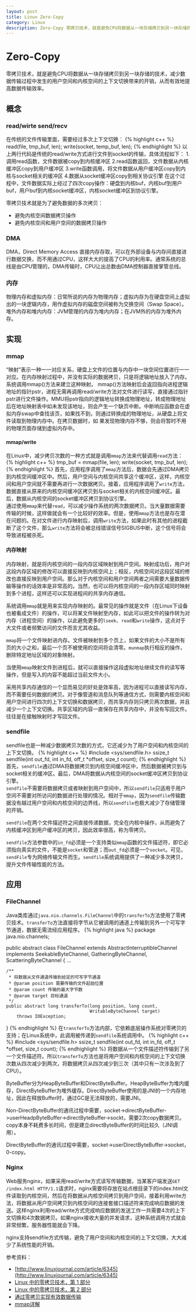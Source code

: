 ```yaml
---
layout: post
title: Linux Zero-Copy
category: Linux
description: Zero-Copy 零拷贝技术，就是避免CPU将数据从一块存储拷贝到另一块存储的技术，减少数据传输过程中发生的用户空间和内核空间的上下文切换带来的开销，从而有效地提高数据传输效率。
---
```


# Zero-Copy
零拷贝技术，就是避免CPU将数据从一块存储拷贝到另一块存储的技术，减少数据传输过程中发生的用户空间和内核空间的上下文切换带来的开销，从而有效地提高数据传输效率。<br/>

## 概念

### read/wirte send/recv
在传统的文件传输里面，需要经过多次上下文切换：
{% highlight c++ %}
	read(file, tmp_buf, len);
	write(socket, temp_buf, len);
{% endhighlight %}
以上两行代码是传统的read/write方式进行文件到socket的传输，具体流程如下：
1.调用read函数，文件数据被copy到内核缓冲区
2.read函数返回，文件数据从内核缓冲区copy到用户缓冲区
3.write函数调用，将文件数据从用户缓冲区copy到内核与socket相关的缓冲区
4.数据从socket缓冲区copy到相关协议引擎
在这个过程中，文件数据实际上经过了四次copy操作：硬盘到内核buf，内核buf到用户buf，用户buf到内核socket缓冲区，内核socket缓冲区到协议引擎。<br/>

零拷贝技术就是为了避免数据的多次拷贝：

* 避免内核空间数据拷贝操作
* 避免内核空间和用户空间的数据拷贝操作

### DMA
DMA，Direct Memory Access 直接内存存取，可以在外部设备与内存间直接进行数据交换，而不用通过CPU，这样大大的提高了CPU的利用率。通常系统的总线是由CPU管理的，DMA传输时，CPU让出总数由DMA控制器直接掌管总线。

### 内存
物理内存和虚拟内存：日常所说的内存为物理内存；虚拟内存为在硬盘空间上虚拟出的一块逻辑内存，用作虚拟内存的磁盘空间被称为交换空间（Swap Space）。
堆外内存和堆内内存：JVM管理的内存为堆内内存；在JVM外的内存为堆外内存。

## 实现

### mmap
“映射”表示一种一一对应关系，硬盘上文件的位置与内存中一块空间位置进行一一对应。在内存映射过程中，并没有实际的数据拷贝，只是将逻辑地址放入了内存。系统调用mmap()方法来建立这种映射。
mmap()方法映射后会返回指向进程逻辑地址的指针pstr，进程无需再调用read/write方法对文件进行读写，直接通过指针pstr进行文件操作。MMU将pstr指向的逻辑地址转换成物理地址，转成物理地址
后在地址映射表中如未发现该地址，则会产生一个缺页中断。中断响应函数会在虚拟内存swap中查找该页，如果找不到，则通过转换成的物理地址，从硬盘上将文件读取到物理内存中。在拷贝数据时，如
果发现物理内存不够，则会将暂时不用的物理页面存储到虚拟内存中。

#### mmap/write
在Linux中，减少拷贝次数的一种方式就是调用`mmap`方法来代替调用`read`方法：<br/>
{% highlight c++ %}
	tmp_buf = mmap(file, len);
	write(socket, tmp_buf, len);
{% endhighlight %}
首先，应用程序调用了`mmap`方法后，数据会先通过DMA拷贝到内核空间缓冲区中。然后，用户空间与内核空间共享这个缓冲区，这样，内核空间和用户空间就不需要再进行一次数据拷贝。接着，应用程序调用了`write`方法，数据直接从原来的内核空间缓冲区拷贝到与socket相关的内核空间缓冲区。最后，数据从内核空间的socket缓冲区拷贝到协议引擎。<br/>
通过使用`mmap`来代替`read`，可以减少操作系统的两次数据拷贝。当大量数据需要传输的时候，这样做就会有一个比较好的效率。但是，使用`mmap`方法也是存在潜在问题的。在对文件进行内存映射后，调用`write`方法，如果此时有其他的进程截断了这个文件，那么`write`方法将会被总线错误信号SIGBUS中断，这个信号将会导致进程被杀死。

#### 内存映射
内存映射，就是将内核空间的一段内存区域映射到用户空间。映射成功后，用户对这段内存区域的修改可以直接反映到内核空间上；相反，内核空间对这段区域的修改也直接反映到用户空间。那么对于内核空间和用户空间两者之间需要大量数据传输等操作的话效率是非常高的。当然，也可以将内核空间的一段内存区域同时映射到多个进程，这样还可以实现进程间的共享内存通信。<br/>

系统调用`mmap`就是用来实现内存映射的。最常见的操作就是文件（在Linux下设备也被看成文件）的操作，可以将某文件映射至内存，如此可以把文件的操作转为对内存（进程空间）的操作，以此避免更多的`lseek`、`read`和`write`操作，这点对于大文件或者频繁访问的文件而言尤其收益。<br/>

`mmap`将一个文件映射进内存。文件被映射到多个页上，如果文件的大小不是所有页的大小之和，最后一个页不被使用的空间将会清零。`munmap`执行相反的操作，删除特定地址区域的对象映射。<br/>

当使用`mmap`映射文件到进程后，就可以直接操作这段虚拟地址继续文件的读写等操作，但是写入的内容不能超过当前文件大小。<br/>

采用共享内存通信的一个显而易见的好处是效率高，因为进程可以直接读写内存，而不需要任何数据的拷贝。对于像管道和消息队列等通信方式，则需要内核空间和用户空间进行四次的上下文切换和数据拷贝，而共享内存则只拷贝两次数据，并且减少一个上下文切换。共享区域的内容一直保存在共享内存中，并没有写回文件。往往是在接触映射时才写回文件。

### sendfile
sendfile也是一种减少数据拷贝次数的方式，它还减少为了用户空间和内核空间的上下文切换。
{% highlight c++ %}
#include <sys/sendfile.h>
ssize_t sendfile(int out_fd, int in_fd, off_t *offset, size_t count);
{% endhighlight %}
首先，`sendfile`通过DMA将数据拷贝到内核空间缓冲区中，然后数据被拷贝到与socket相关的缓冲区。最后，DMA将数据从内核空间的socket缓冲区拷贝到协议引擎。<br/>
`sendfile`不需要将数据拷贝或者映射到用户空间中，所以`sendfile`只适用于用户空间不需要对所访问的数据进行处理的情况。相对于`mmap`，因为`sendfile`传输数据没有越过用户空间和内核空间的边界线，所以`sendfile`也极大减少了存储管理的开销。

`sendfile`在两个文件描述符之间直接传递数据，完全在内核中操作，从而避免了内核缓冲区到用户缓冲区的拷贝，因此效率很高，称为零拷贝。

`sendfile`方法参数中的`in_fd`必须是一个支持类似`mmap`函数的文件描述符，即它必须指向真实的文件，不能是`socket`和管道；而`out_fd`必须是一个`socket`。可见，`sendFile`专为网络传输文件而生。`sendfile`系统调用提供了一种减少多次拷贝，提升文件传输性能的方法。

## 应用

### FileChannel
Java类库通过`java.nio.channels.FileChannel`中的`transferTo`方法使用了零拷贝技术。`transferTo`方法直接将字节从它被调用的通道上传输到另外一个可写字节通道，数据无需流经应用程序。
{% highlight java %}
package java.nio.channels;

public abstract class FileChannel
    extends AbstractInterruptibleChannel
    implements SeekableByteChannel, GatheringByteChannel, ScatteringByteChannel
{
	...

    /**
     * 将数据从文件通道传输到给定的可写字节通道
     * @param position 需要传输的文件起始位置
     * @param count 传输的最大字节数
     * @param target 目标通道
     */	
	public abstract long transferTo(long position, long count,
                                    WritableByteChannel target)
        throws IOException;
}
{% endhighlight %}
在`transferTo`方法内部，它依赖底层操作系统对零拷贝的支持；在Linux系统中，此调用被传递到`sendfile`系统调用中。
{% highlight c++ %}
#include <sys/sendfile.h>
ssize_t sendfile(int out_fd, int in_fd, off_t *offset, size_t count);
{% endhighlight %}
将数据从一个文件描述符传输到了另一个文件描述符。所以`transferTo`方法也是将用户空间和内核空间的上下文切换次数从四次减少到两次，将数据拷贝从四次减少到三次（其中只有一次涉及到了CPU）。

ByteBuffer分为HeapByteBuffer和DirectByteBuffer。HeapByteBuffer为堆内缓存，DirectByteBuffer为堆外缓存。DirectByteBuffer使用的是JNI的一个内存地址，因此在释放Buffer时，通过GC是无法释放的，需要JNI。

Non-DirectByteBuffer的通讯过程中需要，socket->directByteBuffer->userHeadpByteBuffer->directByteBuffer->sockt，需要2次copy数据拷贝。copy本身不耗费多长时间，但是建立directByteBuffer的时间比较久（JNI调用）。

DirectByteBuffer的通讯过程中需要，socket->userDirectByteBuffer->socket，0-copy。

### Nginx
Web服务nginx，如果采用read/write方式读写传输数据，当某客户端发送`GET /index.html HTTP/1.1`请求时，nginx需要将存放在站点根目录下的index.html文件读取到内核空间，然后在将数据从内核空间拷贝到用户空间，接着利用write方法，将数据从用户空间拷贝到内核空间的连接套接口描述符来完成响应数据的发送。这样nginx利用read/write方式完成响应数据的发送工作一共需要4次的上下文切换和4次数据拷贝。如果nginx接收大量的并发请求，这种系统调用方式就会非常频繁，服务器性能就会下降。

nginx支持sendfile方式传输，避免了用户空间和内核空间的上下文切换，大大减少了系统性能的开销。

参考资料：

* [http://www.linuxjournal.com/article/6345](http://www.linuxjournal.com/article/6345)
* [Linux 中的零拷贝技术，第 1 部分](http://www.ibm.com/developerworks/cn/linux/l-cn-zerocopy1/)
* [Linux 中的零拷贝技术，第 2 部分](http://www.ibm.com/developerworks/cn/linux/l-cn-zerocopy2/)
* [通过零拷贝实现有效数据传输](http://www.ibm.com/developerworks/cn/java/j-zerocopy/)
* [mmap详解](http://www.360doc.com/content/13/0408/12/7044580_276880576.shtml)